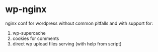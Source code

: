 wp-nginx
========

nginx conf for wordpress without common pitfalls and with support for:

1. wp-supercache
2. cookies for comments
3. direct wp upload files serving (with help from script)

